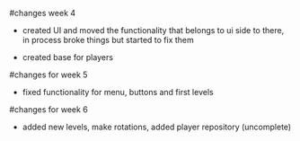 #changes week 4

- created UI and moved the functionality that belongs to ui side to there, in process broke things but started to fix them

- created base for players

#changes for week 5
- fixed functionality for menu, buttons and first levels

#changes for week 6
- added new levels, make rotations, added player repository (uncomplete)
